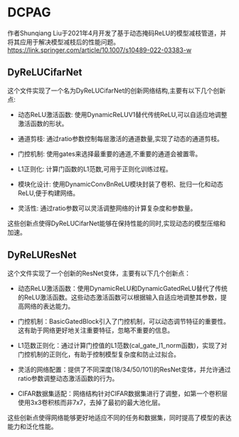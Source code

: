 # DCPAG
作者Shunqiang Liu于2021年4月开发了基于动态掩码ReLU的模型减枝管道，并将其应用于解决模型减枝后的性能问题。
https://link.springer.com/article/10.1007/s10489-022-03383-w

## DyReLUCifarNet
这个文件实现了一个名为DyReLUCifarNet的创新网络结构,主要有以下几个创新点:

- 动态ReLU激活函数: 使用DynamicReLUV1替代传统ReLU,可以自适应地调整激活函数的形状。

- 通道剪枝: 通过ratio参数控制每层激活的通道数量,实现了动态的通道剪枝。

- 门控机制: 使用gates来选择最重要的通道,不重要的通道会被置零。

- L1正则化: 计算门函数的L1范数,可用于正则化训练过程。

- 模块化设计: 使用DynamicConvBnReLU模块封装了卷积、批归一化和动态ReLU,便于构建网络。

- 灵活性: 通过ratio参数可以灵活调整网络的计算复杂度和参数量。

这些创新点使得DyReLUCifarNet能够在保持性能的同时,实现动态的模型压缩和加速。

## DyReLUResNet
这个文件实现了一个创新的ResNet变体，主要有以下几个创新点：

- 动态ReLU激活函数：使用DynamicReLU和DynamicGatedReLU替代了传统的ReLU激活函数。这些动态激活函数可以根据输入自适应地调整其参数，提高网络的表达能力。

- 门控机制：BasicGatedBlock引入了门控机制，可以动态调节特征的重要性。这有助于网络更好地关注重要特征，忽略不重要的信息。

- L1范数正则化：通过计算门控值的L1范数(cal_gate_l1_norm函数)，实现了对门控机制的正则化，有助于控制模型复杂度和防止过拟合。

- 灵活的网络配置：提供了不同深度(18/34/50/101)的ResNet变体，并允许通过ratio参数调整动态激活函数的行为。

- CIFAR数据集适配：网络结构针对CIFAR数据集进行了调整，如第一个卷积层使用3x3卷积核而非7x7，去掉了最初的最大池化层。

这些创新点使得网络能够更好地适应不同的任务和数据集，同时提高了模型的表达能力和泛化性能。

